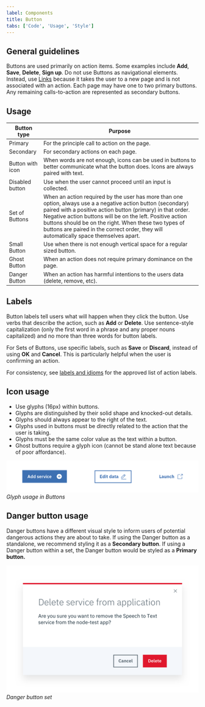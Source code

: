 ```yaml
---
label: Components
title: Button
tabs: ['Code', 'Usage', 'Style']
---
```


## General guidelines

Buttons are used primarily on action items. Some examples include **Add**, **Save**, **Delete**, **Sign up**. Do not use Buttons as navigational elements. Instead, use [Links](/components/link) because it takes the user to a new page and is not associated with an action. Each page may have one to two primary buttons. Any remaining calls-to-action are represented as secondary buttons.

## Usage

| Button type      | Purpose                                                                                                                                                                                                                                                                                                                                                                                     |
| ---------------- | ------------------------------------------------------------------------------------------------------------------------------------------------------------------------------------------------------------------------------------------------------------------------------------------------------------------------------------------------------------------------------------------- |
| Primary          | For the principle call to action on the page.                                                                                                                                                                                                                                                                                                                                               |
| Secondary        | For secondary actions on each page.                                                                                                                                                                                                                                                                                                                                                         |
| Button with icon | When words are not enough, icons can be used in buttons to better communicate what the button does. Icons are always paired with text.                                                                                                                                                                                                                                                      |
| Disabled button  | Use when the user cannot proceed until an input is collected.                                                                                                                                                                                                                                                                                                                               |
| Set of Buttons   | When an action required by the user has more than one option, always use a a negative action button (secondary) paired with a positive action button (primary) in that order. Negative action buttons will be on the left. Positive action buttons should be on the right. When these two types of buttons are paired in the correct order, they will automatically space themselves apart. |
| Small Button     | Use when there is not enough vertical space for a regular sized button.                                                                                                                                                                                                                                                                                                                     |
| Ghost Button     | When an action does not require primary dominance on the page.                                                                                                                                                                                                                                                                                                                              |
| Danger Button    | When an action has harmful intentions to the users data (delete, remove, etc).                                                                                                                                                                                                                                                                                                              |

## Labels

Button labels tell users what will happen when they click the button. Use verbs that describe the action, such as **Add** or **Delete**. Use sentence-style capitalization (only the first word in a phrase and any proper nouns capitalized) and no more than three words for button labels.

For Sets of Buttons, use specific labels, such as **Save** or **Discard**, instead of using **OK** and **Cancel**. This is particularly helpful when the user is confirming an action.

For consistency, see [labels and idioms](/guidelines/content/glossary) for the approved list of action labels.

## Icon usage

- Use glyphs (16px) within buttons.
- Glyphs are distinguished by their solid shape and knocked-out details.
- Glyphs should always appear to the right of the text.
- Glyphs used in buttons must be directly related to the action that the user is taking.
- Glyphs must be the same color value as the text within a button.
- Ghost buttons require a glyph icon (cannot be stand alone text because of poor affordance).

![button with glyph](images/button-usage-1.png)
_Glyph usage in Buttons_

## Danger button usage

Danger buttons have a different visual style to inform users of potential dangerous actions they are about to take. If using the Danger button as a standalone, we recommend styling it as a **Secondary button**. If using a Danger button within a set, the Danger button would be styled as a **Primary button.**

![danger button set in modal](images/button-usage-2.png)
_Danger button set_
